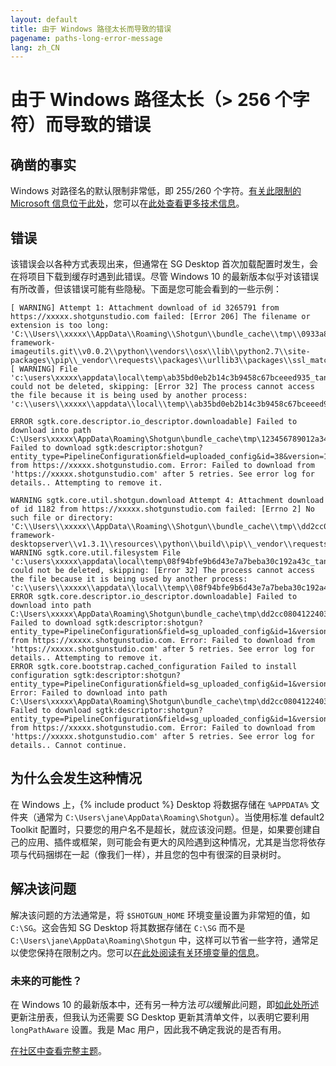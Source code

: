 ```yaml
---
layout: default
title: 由于 Windows 路径太长而导致的错误
pagename: paths-long-error-message
lang: zh_CN
---
```


# 由于 Windows 路径太长（> 256 个字符）而导致的错误

## 确凿的事实

Windows 对路径名的默认限制非常低，即 255/260 个字符。[有关此限制的 Microsoft 信息位于此处](https://docs.microsoft.com/zh-cn/windows/win32/fileio/naming-a-file?redirectedfrom=MSDN#maximum-path-length-limitation)，您可以在[此处查看更多技术信息](https://docs.microsoft.com/zh-cn/windows/win32/fileio/maximum-file-path-limitation)。

## 错误

该错误会以各种方式表现出来，但通常在 SG Desktop 首次加载配置时发生，会在将项目下载到缓存时遇到此错误。尽管 Windows 10 的最新版本似乎对该错误有所改善，但该错误可能有些隐秘。下面是您可能会看到的一些示例：

```
[ WARNING] Attempt 1: Attachment download of id 3265791 from https://xxxxx.shotgunstudio.com failed: [Error 206] The filename or extension is too long: 'C:\\Users\\xxxxx\\AppData\\Roaming\\Shotgun\\bundle_cache\\tmp\\0933a8b9a91440a2baf3dd7df44b40ce\\bundle_cache\\git\\tk-framework-imageutils.git\\v0.0.2\\python\\vendors\\osx\\lib\\python2.7\\site-packages\\pip\\_vendor\\requests\\packages\\urllib3\\packages\\ssl_match_hostname'
[ WARNING] File 'c:\users\xxxxx\appdata\local\temp\ab35bd0eb2b14c3b9458c67bceeed935_tank.zip' could not be deleted, skipping: [Error 32] The process cannot access the file because it is being used by another process: 'c:\\users\\xxxxx\\appdata\\local\\temp\\ab35bd0eb2b14c3b9458c67bceeed935_tank.zip'
```

```
ERROR sgtk.core.descriptor.io_descriptor.downloadable] Failed to download into path C:\Users\xxxxx\AppData\Roaming\Shotgun\bundle_cache\tmp\123456789012a34b567c890d1e23456: Failed to download sgtk:descriptor:shotgun?entity_type=PipelineConfiguration&field=uploaded_config&id=38&version=123456 from https://xxxxx.shotgunstudio.com. Error: Failed to download from 'https://xxxxx.shotgunstudio.com' after 5 retries. See error log for details.. Attempting to remove it.
```

```
WARNING sgtk.core.util.shotgun.download Attempt 4: Attachment download of id 1182 from https://xxxxx.shotgunstudio.com failed: [Errno 2] No such file or directory: 'C:\\Users\\xxxxx\\AppData\\Roaming\\Shotgun\\bundle_cache\\tmp\\dd2cc0804122403a87ac71efccd383ea\\bundle_cache\\app_store\\tk-framework-desktopserver\\v1.3.1\\resources\\python\\build\\pip\\_vendor\\requests\\packages\\urllib3\\packages\\ssl_match_hostname\\_implementation.py'
WARNING sgtk.core.util.filesystem File 'c:\users\xxxxx\appdata\local\temp\08f94bfe9b6d43e7a7beba30c192a43c_tank.zip' could not be deleted, skipping: [Error 32] The process cannot access the file because it is being used by another process: 'c:\\users\\xxxxx\\appdata\\local\\temp\\08f94bfe9b6d43e7a7beba30c192a43c_tank.zip'
ERROR sgtk.core.descriptor.io_descriptor.downloadable] Failed to download into path C:\Users\xxxxx\AppData\Roaming\Shotgun\bundle_cache\tmp\dd2cc0804122403a87ac71efccd383ea: Failed to download sgtk:descriptor:shotgun?entity_type=PipelineConfiguration&field=sg_uploaded_config&id=1&version=1182 from https://xxxxx.shotgunstudio.com. Error: Failed to download from 'https://xxxxx.shotgunstudio.com' after 5 retries. See error log for details.. Attempting to remove it.
ERROR sgtk.core.bootstrap.cached_configuration Failed to install configuration sgtk:descriptor:shotgun?entity_type=PipelineConfiguration&field=sg_uploaded_config&id=1&version=1182. Error: Failed to download into path C:\Users\xxxxx\AppData\Roaming\Shotgun\bundle_cache\tmp\dd2cc0804122403a87ac71efccd383ea: Failed to download sgtk:descriptor:shotgun?entity_type=PipelineConfiguration&field=sg_uploaded_config&id=1&version=1182 from https://xxxxx.shotgunstudio.com. Error: Failed to download from 'https://xxxxx.shotgunstudio.com' after 5 retries. See error log for details.. Cannot continue.
```

## 为什么会发生这种情况

在 Windows 上，{% include product %} Desktop 将数据存储在 `%APPDATA%` 文件夹（通常为 `C:\Users\jane\AppData\Roaming\Shotgun`）。当使用标准 default2 Toolkit 配置时，只要您的用户名不是超长，就应该没问题。但是，如果要创建自己的应用、插件或框架，则可能会有更大的风险遇到这种情况，尤其是当您将依存项与代码捆绑在一起（像我们一样），并且您的包中有很深的目录树时。

## 解决该问题

解决该问题的方法通常是，将 `$SHOTGUN_HOME` 环境变量设置为非常短的值，如 `C:\SG`。这会告知 SG Desktop 将其数据存储在 `C:\SG` 而不是 `C:\Users\jane\AppData\Roaming\Shotgun` 中，这样可以节省一些字符，通常足以使您保持在限制之内。您可以[在此处阅读有关环境变量的信息](http://developer.shotgridsoftware.com/tk-core/initializing.html?#environment-variables)。

### 未来的可能性？

在 Windows 10 的最新版本中，还有另一种方法*可以*缓解此问题，即[如此处所述](https://docs.microsoft.com/zh-cn/windows/win32/fileio/maximum-file-path-limitation#enable-long-paths-in-windows-10-version-1607-and-later)更新注册表，但我认为还需要 SG Desktop 更新其清单文件，以表明它要利用 `longPathAware` 设置。我是 Mac 用户，因此我不确定我说的是否有用。

[在社区中查看完整主题](https://community.shotgridsoftware.com/t/errors-due-to-windows-paths-too-long-256-characters/10101)。

